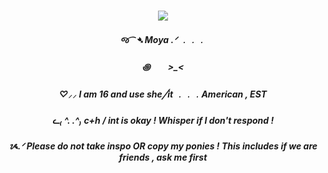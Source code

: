<h3 align="center">

<p align="center">
<img src=https://i.pinimg.com/736x/12/27/45/1227454c78d6babb4a5ba3fcd5d10164.jpg
</p>

<p align="center">
</p>


<h5 align="center">
 જ⁀➴ Moya  .ᐟ ﹒﹒﹒
         <h5 align="center">
        ꩜　　>_<
          <h5 align="center">
          ♡⸝⸝ I am 16 and use she╱it ﹒﹒﹒American , EST
           <h5 align="center">
           ᓚ₍ ^. .^₎ c+h / int is okay ! Whisper if I don't respond !
             <h5 align="center">
              ᝰ.ᐟ Please do not take inspo OR copy my ponies ! This includes if we are friends , ask me first
</h5>


<h5 align="center">
 ‎‎ ‎

</h5>
</p>



